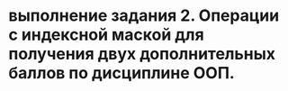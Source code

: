 # выполнение задания 2. Операции с индексной маской для получения двух дополнительных баллов по дисциплине ООП. 